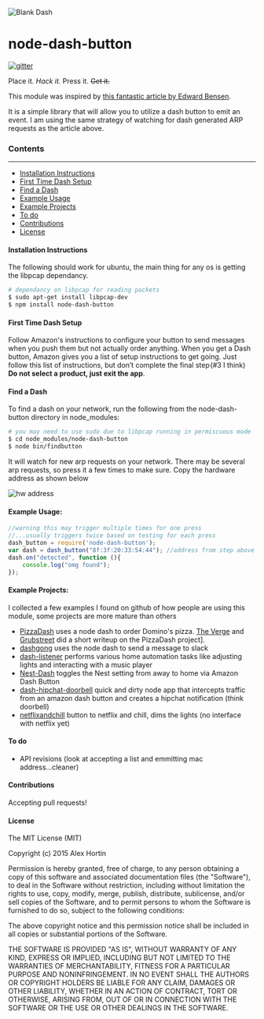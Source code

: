 ![Blank Dash](http://i.imgur.com/PP0CJ3s.png?1)
# node-dash-button
[![gitter](https://img.shields.io/badge/GITTER-join%20chat-green.svg?style=flat-square)](https://gitter.im/hortinstein/node-dash-button)

Place it. *Hack it.* Press it. ~~Get it.~~

This module was inspired by [this fantastic article by Edward Bensen](https://medium.com/@edwardbenson/how-i-hacked-amazon-s-5-wifi-button-to-track-baby-data-794214b0bdd8).

It is a simple library that will allow you to utilize a dash button to emit an event.  I am using the same strategy of watching for dash generated ARP requests as the article above.

### Contents
-----------------
- [Installation Instructions](#installation-instructions)
- [First Time Dash Setup](#first-time-dash-setup)
- [Find a Dash](#find-a-dash)
- [Example Usage](#example-usage)
- [Example Projects](#example-projects)
- [To do](#to-do)
- [Contributions](#contributions)
- [License](#license)
 
#### Installation Instructions
The following should work for ubuntu, the main thing for any os is getting the libpcap dependancy.
``` sh
# dependancy on libpcap for reading packets
$ sudo apt-get install libpcap-dev
$ npm install node-dash-button 
```
#### First Time Dash Setup 

Follow Amazon's instructions to configure your button to send messages when you push them but not actually order anything. When you get a Dash button, Amazon gives you a list of setup instructions to get going. Just follow this list of instructions, but don’t complete the final step (#3 I think) **Do not select a product, just exit the app**.

#### Find a Dash
To find a dash on your network, run the following from the node-dash-button directory in node_modules:
``` sh
# you may need to use sudo due to libpcap running in permiscuous mode
$ cd node_modules/node-dash-button
$ node bin/findbutton
```

It will watch for new arp requests on your network.  There may be several arp requests, so press it a few times to make sure. Copy the hardware address as shown below

![hw address](http://i.imgur.com/BngokPC.png)

#### Example Usage:
``` js
//warning this may trigger multiple times for one press
//...usually triggers twice based on testing for each press
dash_button = require('node-dash-button');
var dash = dash_button("8f:3f:20:33:54:44"); //address from step above
dash.on("detected", function (){
	console.log("omg found");
});
```

#### Example Projects:
I collected a few examples I found on github of how people are using this module, some projects are more mature than others
- [PizzaDash](https://github.com/bhberson/pizzadash) uses a node dash to order Domino's pizza. [The Verge](http://www.theverge.com/2015/9/28/9407669/amazon-dash-button-hack-pizza) and [Grubstreet](http://www.grubstreet.com/2015/09/amazon-dash-button-dominos-hack.html#)  did a short writeup on the PizzaDash project].  
- [dashgong](https://github.com/danboy/dashgong) uses the node dash to send a message to slack
- [dash-listener](https://github.com/dkordik/dash-listener) performs various home automation tasks like adjusting lights and interacting with a music player
- [Nest-Dash](https://github.com/djrausch/Nest-Dash) toggles the Nest setting from away to home via Amazon Dash Button
- [dash-hipchat-doorbell](https://github.com/Sfeinste/dash-hipchat-doorbell) quick and dirty node app that intercepts traffic from an amazon dash button and creates a hipchat notification (think doorbell)
- [netflixandchill](https://github.com/sidho/netflixandchill) button to netflix and chill, dims the lights (no interface with netflix yet)

#### To do
- API revisions (look at accepting a list and emmitting mac address...cleaner)

#### Contributions
Accepting pull requests!

#### License

The MIT License (MIT)

Copyright (c) 2015 Alex Hortin

Permission is hereby granted, free of charge, to any person obtaining a copy of this software and associated documentation files (the "Software"), to deal in the Software without restriction, including without limitation the rights to use, copy, modify, merge, publish, distribute, sublicense, and/or sell copies of the Software, and to permit persons to whom the Software is furnished to do so, subject to the following conditions:

The above copyright notice and this permission notice shall be included in all copies or substantial portions of the Software.

THE SOFTWARE IS PROVIDED "AS IS", WITHOUT WARRANTY OF ANY KIND, EXPRESS OR IMPLIED, INCLUDING BUT NOT LIMITED TO THE WARRANTIES OF MERCHANTABILITY, FITNESS FOR A PARTICULAR PURPOSE AND NONINFRINGEMENT. IN NO EVENT SHALL THE AUTHORS OR COPYRIGHT HOLDERS BE LIABLE FOR ANY CLAIM, DAMAGES OR OTHER LIABILITY, WHETHER IN AN ACTION OF CONTRACT, TORT OR OTHERWISE, ARISING FROM, OUT OF OR IN CONNECTION WITH THE SOFTWARE OR THE USE OR OTHER DEALINGS IN THE SOFTWARE.
